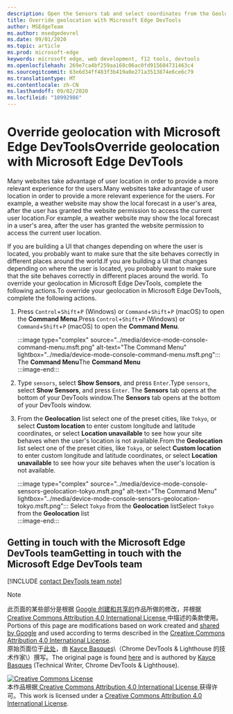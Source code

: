 ```yaml
---
description: Open the Sensors tab and select coordinates from the Geolocation list.
title: Override geolocation with Microsoft Edge DevTools
author: MSEdgeTeam
ms.author: msedgedevrel
ms.date: 09/01/2020
ms.topic: article
ms.prod: microsoft-edge
keywords: microsoft edge, web development, f12 tools, devtools
ms.openlocfilehash: 269e7ca4bf259aa168c06ac0fd915604731463c4
ms.sourcegitcommit: 63e6d34ff483f3b419a0e271a3513874e6ce6c79
ms.translationtype: MT
ms.contentlocale: zh-CN
ms.lasthandoff: 09/02/2020
ms.locfileid: "10992986"
---
```

<!-- Copyright Kayce Basques 

   Licensed under the Apache License, Version 2.0 (the "License");
   you may not use this file except in compliance with the License.
   You may obtain a copy of the License at

       https://www.apache.org/licenses/LICENSE-2.0

   Unless required by applicable law or agreed to in writing, software
   distributed under the License is distributed on an "AS IS" BASIS,
   WITHOUT WARRANTIES OR CONDITIONS OF ANY KIND, either express or implied.
   See the License for the specific language governing permissions and
   limitations under the License.  -->

# <span data-ttu-id="891ce-104">Override geolocation with Microsoft Edge DevTools</span><span class="sxs-lookup"><span data-stu-id="891ce-104">Override geolocation with Microsoft Edge DevTools</span></span>  

<span data-ttu-id="891ce-105">Many websites take advantage of user location in order to provide a more relevant experience for the users.</span><span class="sxs-lookup"><span data-stu-id="891ce-105">Many websites take advantage of user location in order to provide a more relevant experience for the users.</span></span>  <span data-ttu-id="891ce-106">For example, a weather website may show the local forecast in a user's area, after the user has granted the website permission to access the current user location.</span><span class="sxs-lookup"><span data-stu-id="891ce-106">For example, a weather website may show the local forecast in a user's area, after the user has granted the website permission to access the current user location.</span></span>  

<!--todo: add link to user location section when available -->  

<span data-ttu-id="891ce-107">If you are building a UI that changes depending on where the user is located, you probably want to make sure that the site behaves correctly in different places around the world.</span><span class="sxs-lookup"><span data-stu-id="891ce-107">If you are building a UI that changes depending on where the user is located, you probably want to make sure that the site behaves correctly in different places around the world.</span></span>  <span data-ttu-id="891ce-108">To override your geolocation in Microsoft Edge DevTools, complete the following actions.</span><span class="sxs-lookup"><span data-stu-id="891ce-108">To override your geolocation in Microsoft Edge DevTools, complete the following actions.</span></span>  

1.  <span data-ttu-id="891ce-109">Press `Control`+`Shift`+`P` \(Windows\) or `Command`+`Shift`+`P` \(macOS\) to open the **Command Menu**.</span><span class="sxs-lookup"><span data-stu-id="891ce-109">Press `Control`+`Shift`+`P` \(Windows\) or `Command`+`Shift`+`P` \(macOS\) to open the **Command Menu**.</span></span>  
    
    :::image type="complex" source="../media/device-mode-console-command-menu.msft.png" alt-text="The Command Menu" lightbox="../media/device-mode-console-command-menu.msft.png":::
       <span data-ttu-id="891ce-111">The **Command Menu**</span><span class="sxs-lookup"><span data-stu-id="891ce-111">The **Command Menu**</span></span>  
    :::image-end:::  
    
1.  <span data-ttu-id="891ce-112">Type `sensors`, select **Show Sensors**, and press `Enter`.</span><span class="sxs-lookup"><span data-stu-id="891ce-112">Type `sensors`, select **Show Sensors**, and press `Enter`.</span></span>  <span data-ttu-id="891ce-113">The **Sensors** tab opens at the bottom of your DevTools window.</span><span class="sxs-lookup"><span data-stu-id="891ce-113">The **Sensors** tab opens at the bottom of your DevTools window.</span></span>  
1.  <span data-ttu-id="891ce-114">From the **Geolocation** list select one of the preset cities, like `Tokyo`, or select **Custom location** to enter custom longitude and latitude coordinates, or select **Location unavailable** to see how your site behaves when the user's location is not available.</span><span class="sxs-lookup"><span data-stu-id="891ce-114">From the **Geolocation** list select one of the preset cities, like `Tokyo`, or select **Custom location** to enter custom longitude and latitude coordinates, or select **Location unavailable** to see how your site behaves when the user's location is not available.</span></span>  
    
    :::image type="complex" source="../media/device-mode-console-sensors-geolocation-tokyo.msft.png" alt-text="The Command Menu" lightbox="../media/device-mode-console-sensors-geolocation-tokyo.msft.png":::
       <span data-ttu-id="891ce-116">Select `Tokyo` from the **Geolocation** list</span><span class="sxs-lookup"><span data-stu-id="891ce-116">Select `Tokyo` from the **Geolocation** list</span></span>  
    :::image-end:::  
    
## <span data-ttu-id="891ce-117">Getting in touch with the Microsoft Edge DevTools team</span><span class="sxs-lookup"><span data-stu-id="891ce-117">Getting in touch with the Microsoft Edge DevTools team</span></span>

[!INCLUDE [contact DevTools team note](../includes/contact-devtools-team-note.md)]  

<!-- links -->  

<!--[WebFundamentalsNativeHardwareUserLocationIndex]: /web/fundamentals/native-hardware/user-location/index "User Location"  -->  

> [!NOTE]
> <span data-ttu-id="891ce-118">此页面的某些部分是根据 [Google 创建和共享的][GoogleSitePolicies]作品所做的修改，并根据[ Creative Commons Attribution 4.0 International License ][CCA4IL]中描述的条款使用。</span><span class="sxs-lookup"><span data-stu-id="891ce-118">Portions of this page are modifications based on work created and [shared by Google][GoogleSitePolicies] and used according to terms described in the [Creative Commons Attribution 4.0 International License][CCA4IL].</span></span>  
> <span data-ttu-id="891ce-119">原始页面位于[此处](https://developers.google.com/web/tools/chrome-devtools/device-mode/geolocation)，由 [Kayce Basques][KayceBasques]\（Chrome DevTools \& Lighthouse 的技术作家\）撰写。</span><span class="sxs-lookup"><span data-stu-id="891ce-119">The original page is found [here](https://developers.google.com/web/tools/chrome-devtools/device-mode/geolocation) and is authored by [Kayce Basques][KayceBasques] \(Technical Writer, Chrome DevTools \& Lighthouse\).</span></span>  

[![Creative Commons License][CCby4Image]][CCA4IL]  
<span data-ttu-id="891ce-121">本作品根据[ Creative Commons Attribution 4.0 International License ][CCA4IL]获得许可。</span><span class="sxs-lookup"><span data-stu-id="891ce-121">This work is licensed under a [Creative Commons Attribution 4.0 International License][CCA4IL].</span></span>  

[CCA4IL]: https://creativecommons.org/licenses/by/4.0  
[CCby4Image]: https://i.creativecommons.org/l/by/4.0/88x31.png  
[GoogleSitePolicies]: https://developers.google.com/terms/site-policies  
[KayceBasques]: https://developers.google.com/web/resources/contributors/kaycebasques  
